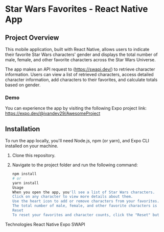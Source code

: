 # Star Wars Favorites - React Native App

## Project Overview

This mobile application, built with React Native, allows users to indicate their favorite Star Wars characters' gender and displays the total number of male, female, and other favorite characters across the Star Wars Universe.

The app makes an API request to (https://swapi.dev/) to retrieve character information. Users can view a list of retrieved characters, access detailed character information, add characters to their favorites, and calculate totals based on gender.

### Demo

You can experience the app by visiting the following Expo project link: https://expo.dev/@ivandev29/AwesomeProject

## Installation

To run the app locally, you'll need Node.js, npm (or yarn), and Expo CLI installed on your machine.

1. Clone this repository.
2. Navigate to the project folder and run the following command:

   ```bash
   npm install
   # or
   yarn install
   Usage
   When you open the app, you'll see a list of Star Wars characters.
   Click on any character to view more details about them.
   Use the heart icon to add or remove characters from your favorites.
   The total number of male, female, and other favorite characters is displayed.
   Reset
   To reset your favorites and character counts, click the "Reset" button in the app.
   ```

Technologies
React Native
Expo
SWAPI
